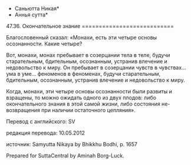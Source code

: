 * Саньютта Никая*
* Аннья сутта*

47\.36\. Окончательное знание
\=\=\=\=\=\=\=\=\=\=\=\=\=\=\=\=\=\=\=\=\=\=\=\=\=\=\=

Благословенный сказал: «Монахи, есть эти четыре основы осознанности\. Какие четыре?

Вот, монахи, монах пребывает в созерцании тела в теле, будучи старательным, бдительным, осознанным, устранив влечение и недовольство к миру\. Он пребывает в созерцании чувств в чувствах… ума в уме… феноменов в феноменах, будучи старательным, бдительным, осознанным, устранив влечение и недовольство к миру\.

Когда, монахи, эти четыре основы осознанности были развиты и взращены, то можно ожидать одного из двух плодов: либо окончательного знания в этой самой жизни, либо состояния не\-возвращения при наличии остаточного цепляния»\.

Перевод с английского: SV

редакция перевода: 10\.05\.2012

источник: Samyutta Nikaya by Bhikkhu Bodhi, p\. 1657

Prepared for SuttaCentral by Aminah Borg\-Luck\.